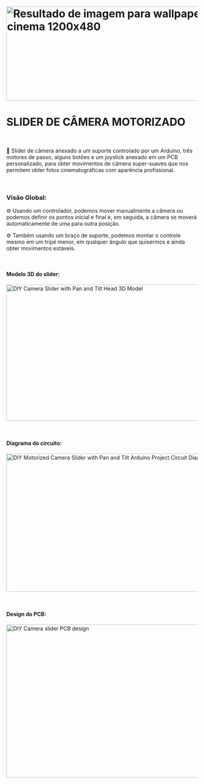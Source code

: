 <h1><img src="http://www.commercialbldrs.com/wp-content/uploads/2018/03/20170828_131323-1200x480.jpg" alt="Resultado de imagem para wallpaper cinema 1200x480" width="620" height="248" /></h1>
<h1><strong>SLIDER DE C&Acirc;MERA MOTORIZADO</strong></h1>
<p>&nbsp;</p>
<p>🎥 Slider de c&acirc;mera anexado a um suporte controlado por um Arduino, tr&ecirc;s motores de passo, alguns bot&otilde;es e um joystick anexado em um PCB personalizado, para obter&nbsp;movimentos de c&acirc;mera super-suaves que nos permitem obter fotos cinematogr&aacute;ficas com apar&ecirc;ncia profissional.</p>
<p>&nbsp;</p>
<h3>Vis&atilde;o Global:</h3>
<p>⚙ Usando um controlador, podemos mover manualmente a c&acirc;mera ou podemos definir os pontos inicial e final e, em seguida, a c&acirc;mera se mover&aacute; automaticamente de uma para outra posi&ccedil;&atilde;o.</p>
<p>⚙ Tamb&eacute;m usando um bra&ccedil;o de suporte, podemos montar o controle mesmo em um trip&eacute; menor, em qualquer &acirc;ngulo que quisermos e ainda obter movimentos est&aacute;veis.</p>
<p>&nbsp;</p>
<h4>Modelo 3D do slider:</h4>
<p><img src="https://howtomechatronics.com/wp-content/uploads/2018/06/DIY-Camera-Slider-with-Pan-and-Tilt-Head-3D-Model.jpg" alt="DIY Camera Slider with Pan and Tilt Head 3D Model" width="623" height="359" /></p>
<p>&nbsp;</p>
<h4>Diagrama do circuito:</h4>
<p><img src="https://howtomechatronics.com/wp-content/uploads/2018/06/DIY-Motorized-Camera-Slider-with-Pan-and-Tilt-Arduino-Project-Circuit-Diagram-1024x591.png" alt="DIY Motorized Camera Slider with Pan and Tilt Arduino Project Circuit Diagram" width="630" height="364" /></p>
<p>&nbsp;</p>
<h4>Design do PCB:</h4>
<p><img src="https://howtomechatronics.com/wp-content/uploads/2018/06/DIY-Camera-slider-PCB-design-1024x659.png" alt="DIY Camera slider PCB design" width="626" height="403" /></p>
